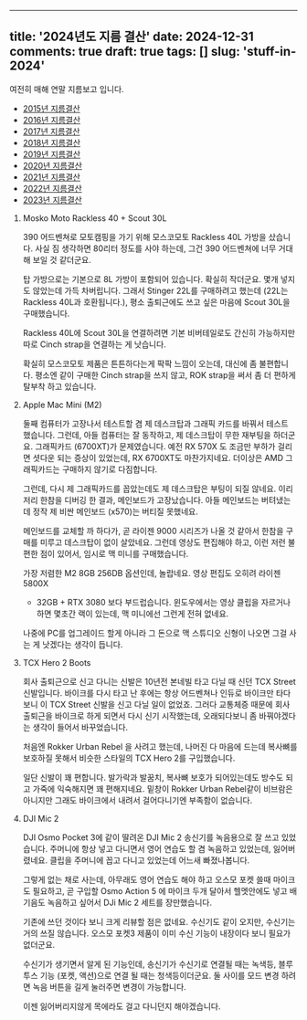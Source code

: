 ----
title: '2024년도 지름 결산'
date: 2024-12-31
comments: true
draft: true
tags: []
slug: 'stuff-in-2024'
----

여전히 매해 연말 지름보고 입니다.

<!-- more -->

- [2015년 지름결산](../2015/2015-12-24-stuff-in-2015.md)
- [2016년 지름결산](../2016/2016-12-31-stuff-in-2016.md)
- [2017년 지름결산](../2017/2017-12-31-stuff-in-2017.md)
- [2018년 지름결산](../2018/2018-12-31-stuff-in-2018.md)
- [2019년 지름결산](../2019/2019-12-31-stuff-in-2019.md)
- [2020년 지름결산](../2020/2020-12-31-stuff-in-2020.md)
- [2021년 지름결산](../2021/2021-12-31-stuff-in-2021.md)
- [2022년 지름결산](../2022/2022-12-31-stuff-in-2022.md)
- [2023년 지름결산](../2023/2023-12-31-stuff-in-2023.md)

1.  Mosko Moto Rackless 40 + Scout 30L

    390 어드벤쳐로 모토캠핑을 가기 위해 모스코모토 Rackless 40L 가방을 샀습니다.
    사실 짐 생각하면 80리터 정도를 사야 하는데, 그건 390 어드벤쳐에 너무 거대해
    보일 것 같더군요.

    탑 가방으로는 기본으로 8L 가방이 포함되어 있습니다. 확실히 작더군요. 몇개
    넣지도 않았는데 가득 차버립니다. 그래서 Stinger 22L를 구매하려고 했는데
    (22L는 Rackless 40L과 호환됩니다.), 평소 출퇴근에도 쓰고 싶은 마음에 Scout
    30L을 구매했습니다.

    Rackless 40L에 Scout 30L을 연결하려면 기본 비버테일로도 간신히 가능하지만
    따로 Cinch strap을 연결하는 게 낫습니다.

    확실히 모스코모토 제품은 튼튼하다는게 팍팍 느낌이 오는데, 대신에 좀
    불편합니다. 평소엔 같이 구매한 Cinch strap을 쓰지 않고, ROK strap을 써서 좀
    더 편하게 탈부착 하고 있습니다.

3.  Apple Mac Mini (M2)

    둘째 컴퓨터가 고장나서 테스트할 겸 제 데스크탑과 그래픽 카드를 바꿔서 테스트
    했습니다. 그런데, 아들 컴퓨터는 잘 동작하고, 제 데스크탑이 무한 재부팅을
    하더군요. 그래픽카드 (6700XT)가 문제였습니다. 예전 RX 570X 도 조금만 부하가
    걸리면 셧다운 되는 증상이 있었는데, RX 6700XT도 마찬가지네요. 더이상은 AMD
    그래픽카드는 구매하지 않기로 다짐합니다.

    그런데, 다시 제 그래픽카드를 꼽았는데도 제 데스크탑은 부팅이 되질 않네요.
    이리저리 한참을 디버깅 한 결과, 메인보드가 고장났습니다. 아들 메인보드는
    버텨냈는데 정작 제 비싼 메인보드 (x570)는 버티질 못했네요.

    메인보드를 교체할 까 하다가, 곧 라이젠 9000 시리즈가 나올 것 같아서 한참을
    구매를 미루고 데스크탑이 없이 살았네요. 그런데 영상도 편집해야 하고, 이런
    저런 불편한 점이 있어서, 임시로 맥 미니를 구매했습니다.

    가장 저렴한 M2 8GB 256DB 옵션인데, 놀랍네요. 영상 편집도 오히려 라이젠 5800X
    + 32GB + RTX 3080 보다 부드럽습니다. 윈도우에서는 영상 클립을 자르거나 하면
    몇초간 랙이 있는데, 맥 미니에선 그런게 전혀 없네요.

    나중에 PC를 업그레이드 할게 아니라 그 돈으로 맥 스튜디오 신형이 나오면 그걸
    사는 게 낫겠다는 생각이 듭니다.

1.  TCX Hero 2 Boots

    회사 출퇴근으로 신고 다니는 신발은 10년전 본네빌 타고 다닐 때 신던 TCX
    Street 신발입니다. 바이크를 다시 타고 난 후에는 항상 어드벤쳐나 인듀로
    바이크만 타다보니 이 TCX Street 신발을 신고 다닐 일이 없었죠. 그러다
    교통체증 때문에 회사 출퇴근을 바이크로 하게 되면서 다시 신기 시작했는데,
    오래되다보니 좀 바꿔야겠다는 생각이 들어서 바꾸었습니다.

    처음엔 Rokker Urban Rebel 을 사려고 했는데, 나머진 다 마음에 드는데 복사뼈를
    보호하질 못해서 비슷한 스타일의 TCX Hero 2를 구입했습니다.

    일단 신발이 꽤 편합니다. 발가락과 발꿈치, 복사뼈 보호가 되어있는데도 방수도
    되고 가죽에 익숙해지면 꽤 편해지네요. 밑창이 Rokker Urban Rebel같이 비브람은
    아니지만 그래도 바이크에서 내려서 걸어다니기엔 부족함이 없습니다.

1.  DJI Mic 2

    DJI Osmo Pocket 3에 같이 딸려온 DJI Mic 2 송신기를 녹음용으로 잘 쓰고
    있었습니다. 주머니에 항상 넣고 다니면서 영어 연습도 할 겸 녹음하고 있었는데,
    잃어버렸네요. 클립을 주머니에 꼽고 다니고 있었는데 어느새 빠졌나봅니다.

    그렇게 없는 채로 사는데, 아무래도 영어 연습도 해야 하고 오스모 포켓 쓸때
    마이크도 필요하고, 곧 구입할 Osmo Action 5 에 마이크 두개 달아서 헬멧안에도
    넣고 배기음도 녹음하고 싶어서 DJi Mic 2 세트를 장만했습니다.

    기존에 쓰던 것이다 보니 크게 리뷰할 점은 없네요. 수신기도 같이 오지만,
    수신기는 거의 쓰질 않습니다. 오스모 포켓3 제품이 이미 수신 기능이 내장이다
    보니 필요가 없더군요.

    수신기가 생기면서 알게 된 기능인데, 송신기가 수신기로 연결될 때는 녹색등,
    블루투스 기능 (포켓, 액션)으로 연결 될 때는 청색등이더군요. 둘 사이를 모드
    변경 하려면 녹음 버튼을 길게 눌러주면 변경이 가능합니다.

    이젠 잃어버리지않게 목에라도 걸고 다니던지 해야겠습니다.

